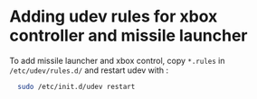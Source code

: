 # Adding udev rules for xbox controller and missile launcher
To add missile launcher and xbox control, copy `*.rules` in `/etc/udev/rules.d/` and restart udev with :
```bash
  sudo /etc/init.d/udev restart
```
